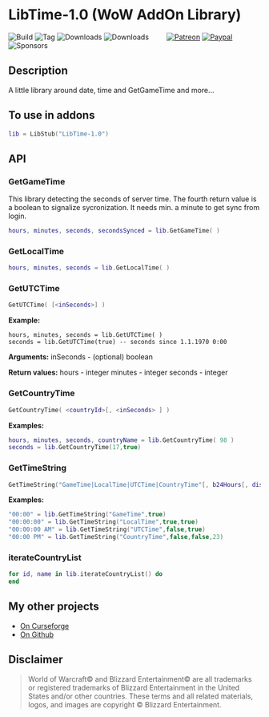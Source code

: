 # LibTime-1.0 (WoW AddOn Library)
![Build](https://img.shields.io/github/actions/workflow/status/HizurosWoWAddOns/LibTime-1.0/packager.yml?style=flat-square)
![Tag](https://img.shields.io/github/v/tag/HizurosWoWAddOns/LibTime-1.0?style=flat-square)
![Downloads](https://img.shields.io/github/downloads/HizurosWoWAddOns/LibTime-1.0/total?style=flat-square)
![Downloads](https://img.shields.io/github/downloads/HizurosWoWAddOns/LibTime-1.0/latest/total?style=flat-square)
&nbsp; &nbsp; &nbsp; &nbsp;
[![Patreon](https://img.shields.io/badge/&zwj;-Patreon-gray?logo=patreon&color=red&style=flat-square)](https://www.patreon.com/bePatron?u=12558524)
[![Paypal](https://img.shields.io/badge/&zwj;-Paypal-gray?logo=paypal&color=blue&style=flat-square)](https://paypal.me/hizuro)
![Sponsors](https://img.shields.io/github/sponsors/HizurosWoWAddOns?logo=github&style=flat-square)


## Description
A little library around date, time and GetGameTime and more...


## To use in addons
```lua
lib = LibStub("LibTime-1.0")
```

## API

### GetGameTime
This library detecting the seconds of server time. The fourth return value is a boolean to signalize sycronization. It needs min. a minute to get sync from login.
```lua
hours, minutes, seconds, secondsSynced = lib.GetGameTime( )
```

### GetLocalTime
```lua
hours, minutes, seconds = lib.GetLocalTime( )
```

### GetUTCTime
```lua
GetUTCTime( [<inSeconds>] )
```

**Example:**
```
hours, minutes, seconds = lib.GetUTCTime( )
seconds = lib.GetUTCTime(true) -- seconds since 1.1.1970 0:00
```

**Arguments:**
inSeconds - (optional) boolean

**Return values:**
hours - integer
minutes - integer
seconds - integer

### GetCountryTime
```lua
GetCountryTime( <countryId>[, <inSeconds> ] )
```
**Examples:**
```lua
hours, minutes, seconds, countryName = lib.GetCountryTime( 98 )
seconds = lib.GetCountryTime(17,true)
```

### GetTimeString
```lua
GetTimeString("GameTime|LocalTime|UTCTime|CountryTime"[, b24Hours[, displaySeconds[, countryId]]])
```

**Examples:**
```lua
"00:00" = lib.GetTimeString("GameTime",true)
"00:00:00" = lib.GetTimeString("LocalTime",true,true)
"00:00:00 AM" = lib.GetTimeString("UTCTime",false,true)
"00:00 PM" = lib.GetTimeString("CountryTime",false,false,23)
```

### iterateCountryList
```lua
for id, name in lib.iterateCountryList() do
end
```



## My other projects
* [On Curseforge](https://www.curseforge.com/members/hizuro_de/projects)
* [On Github](https://github.com/HizurosWoWAddOns?tab=repositories)

## Disclaimer
> World of Warcraft© and Blizzard Entertainment© are all trademarks or registered trademarks of Blizzard Entertainment in the United States and/or other countries. These terms and all related materials, logos, and images are copyright © Blizzard Entertainment.
